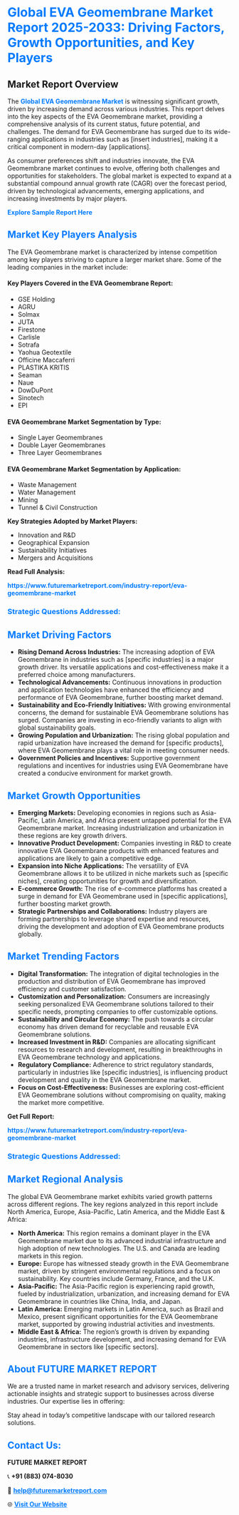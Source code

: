 <h1 style="color: #007BFF;">Global EVA Geomembrane Market Report 2025-2033: Driving Factors, Growth Opportunities, and Key Players</h1>

<section id="overview">
<h2>Market Report Overview</h2>
<p>The <a href="https://www.futuremarketreport.com/industry-report/eva-geomembrane-market" style="color: #007BFF; text-decoration: none;"><strong>Global EVA Geomembrane Market</strong></a> is witnessing significant growth, driven by increasing demand across various industries. This report delves into the key aspects of the EVA Geomembrane market, providing a comprehensive analysis of its current status, future potential, and challenges. The demand for EVA Geomembrane has surged due to its wide-ranging applications in industries such as [insert industries], making it a critical component in modern-day [applications].</p>
<p>As consumer preferences shift and industries innovate, the EVA Geomembrane market continues to evolve, offering both challenges and opportunities for stakeholders. The global market is expected to expand at a substantial compound annual growth rate (CAGR) over the forecast period, driven by technological advancements, emerging applications, and increasing investments by major players.</p>
</section>

<section id="overview">
<p><a href="https://www.futuremarketreport.com/request-sample/reportId=50597" style="color: #007BFF; text-decoration: none;"><strong>Explore Sample Report Here</strong></a></p>
</section>

<section id="key-players">
<h2 style="color: #007BFF;">Market Key Players Analysis</h2>
<p>The EVA Geomembrane market is characterized by intense competition among key players striving to capture a larger market share. Some of the leading companies in the market include:</p>
<h4>Key Players Covered in the EVA Geomembrane Report:</h4>
<ul><li>GSE Holding</li><li>AGRU</li><li>Solmax</li><li>JUTA</li><li>Firestone</li><li>Carlisle</li><li>Sotrafa</li><li>Yaohua Geotextile</li><li>Officine Maccaferri</li><li>PLASTIKA KRITIS</li><li>Seaman</li><li>Naue</li><li>DowDuPont</li><li>Sinotech</li><li>EPI</li></ul>
<h4>EVA Geomembrane Market Segmentation by Type:</h4>
<ul><li>Single Layer Geomembranes</li><li>Double Layer Geomembranes</li><li>Three Layer Geomembranes</li></ul>

<h4>EVA Geomembrane Market Segmentation by Application:</h4>
<ul><li>Waste Management</li><li>Water Management</li><li>Mining</li><li>Tunnel &amp; Civil Construction</li></ul>
<p><strong>Key Strategies Adopted by Market Players:</strong></p>
<ul>
<li>Innovation and R&D</li>
<li>Geographical Expansion</li>
<li>Sustainability Initiatives</li>
<li>Mergers and Acquisitions</li>
</ul>
</section>

<section>
<p><strong>Read Full Analysis: </strong></p><a href="https://www.futuremarketreport.com/industry-report/eva-geomembrane-market" style="color: #007BFF; text-decoration: none;"><strong>https://www.futuremarketreport.com/industry-report/eva-geomembrane-market</strong></a>
<h3 style="color: #007BFF;">Strategic Questions Addressed:</h3>
</section>

<section id="driving-factors">
<h2 style="color: #007BFF;">Market Driving Factors</h2>
<ul>
<li><strong>Rising Demand Across Industries:</strong> The increasing adoption of EVA Geomembrane in industries such as [specific industries] is a major growth driver. Its versatile applications and cost-effectiveness make it a preferred choice among manufacturers.</li>
<li><strong>Technological Advancements:</strong> Continuous innovations in production and application technologies have enhanced the efficiency and performance of EVA Geomembrane, further boosting market demand.</li>
<li><strong>Sustainability and Eco-Friendly Initiatives:</strong> With growing environmental concerns, the demand for sustainable EVA Geomembrane solutions has surged. Companies are investing in eco-friendly variants to align with global sustainability goals.</li>
<li><strong>Growing Population and Urbanization:</strong> The rising global population and rapid urbanization have increased the demand for [specific products], where EVA Geomembrane plays a vital role in meeting consumer needs.</li>
<li><strong>Government Policies and Incentives:</strong> Supportive government regulations and incentives for industries using EVA Geomembrane have created a conducive environment for market growth.</li>
</ul>
</section>

<section id="growth-opportunities">
<h2 style="color: #007BFF;">Market Growth Opportunities</h2>
<ul>
<li><strong>Emerging Markets:</strong> Developing economies in regions such as Asia-Pacific, Latin America, and Africa present untapped potential for the EVA Geomembrane market. Increasing industrialization and urbanization in these regions are key growth drivers.</li>
<li><strong>Innovative Product Development:</strong> Companies investing in R&D to create innovative EVA Geomembrane products with enhanced features and applications are likely to gain a competitive edge.</li>
<li><strong>Expansion into Niche Applications:</strong> The versatility of EVA Geomembrane allows it to be utilized in niche markets such as [specific niches], creating opportunities for growth and diversification.</li>
<li><strong>E-commerce Growth:</strong> The rise of e-commerce platforms has created a surge in demand for EVA Geomembrane used in [specific applications], further boosting market growth.</li>
<li><strong>Strategic Partnerships and Collaborations:</strong> Industry players are forming partnerships to leverage shared expertise and resources, driving the development and adoption of EVA Geomembrane products globally.</li>
</ul>
</section>

<section id="trending-factors">
<h2 style="color: #007BFF;">Market Trending Factors</h2>
<ul>
<li><strong>Digital Transformation:</strong> The integration of digital technologies in the production and distribution of EVA Geomembrane has improved efficiency and customer satisfaction.</li>
<li><strong>Customization and Personalization:</strong> Consumers are increasingly seeking personalized EVA Geomembrane solutions tailored to their specific needs, prompting companies to offer customizable options.</li>
<li><strong>Sustainability and Circular Economy:</strong> The push towards a circular economy has driven demand for recyclable and reusable EVA Geomembrane solutions.</li>
<li><strong>Increased Investment in R&D:</strong> Companies are allocating significant resources to research and development, resulting in breakthroughs in EVA Geomembrane technology and applications.</li>
<li><strong>Regulatory Compliance:</strong> Adherence to strict regulatory standards, particularly in industries like [specific industries], is influencing product development and quality in the EVA Geomembrane market.</li>
<li><strong>Focus on Cost-Effectiveness:</strong> Businesses are exploring cost-efficient EVA Geomembrane solutions without compromising on quality, making the market more competitive.</li>
</ul>
</section>

<section>
<p><strong>Get Full Report: </strong></p><a href="https://www.futuremarketreport.com/industry-report/eva-geomembrane-market" style="color: #007BFF; text-decoration: none;"><strong>https://www.futuremarketreport.com/industry-report/eva-geomembrane-market</strong></a>
<h3 style="color: #007BFF;">Strategic Questions Addressed:</h3>
</section>


<section id="regional-analysis">
<h2 style="color: #007BFF;">Market Regional Analysis</h2>
<p>The global EVA Geomembrane market exhibits varied growth patterns across different regions. The key regions analyzed in this report include North America, Europe, Asia-Pacific, Latin America, and the Middle East & Africa:</p>
<ul>
<li><strong>North America:</strong> This region remains a dominant player in the EVA Geomembrane market due to its advanced industrial infrastructure and high adoption of new technologies. The U.S. and Canada are leading markets in this region.</li>
<li><strong>Europe:</strong> Europe has witnessed steady growth in the EVA Geomembrane market, driven by stringent environmental regulations and a focus on sustainability. Key countries include Germany, France, and the U.K.</li>
<li><strong>Asia-Pacific:</strong> The Asia-Pacific region is experiencing rapid growth, fueled by industrialization, urbanization, and increasing demand for EVA Geomembrane in countries like China, India, and Japan.</li>
<li><strong>Latin America:</strong> Emerging markets in Latin America, such as Brazil and Mexico, present significant opportunities for the EVA Geomembrane market, supported by growing industrial activities and investments.</li>
<li><strong>Middle East & Africa:</strong> The region’s growth is driven by expanding industries, infrastructure development, and increasing demand for EVA Geomembrane in sectors like [specific sectors].</li>
</ul>
</section>

<footer>
<h2 style="color: #007BFF;">About FUTURE MARKET REPORT</h2>
<p>We are a trusted name in market research and advisory services, delivering actionable insights and strategic support to businesses across diverse industries. Our expertise lies in offering:</p>

<p>Stay ahead in today’s competitive landscape with our tailored research solutions.</p>

<h2 style="color: #007BFF;">Contact Us:</h2>
<p><strong>FUTURE MARKET REPORT</strong></p>
<p>📞 <strong>+91 (883) 074-8030</strong></p>
<p>📧 <strong><a href="mailto:help@futuremarketreport.com" style="color: #007BFF;">help@futuremarketreport.com</a></strong></p>
<p>🌐 <strong><a href="https://www.futuremarketreport.com/" style="color: #007BFF;">Visit Our Website</a></strong></p>
</footer>